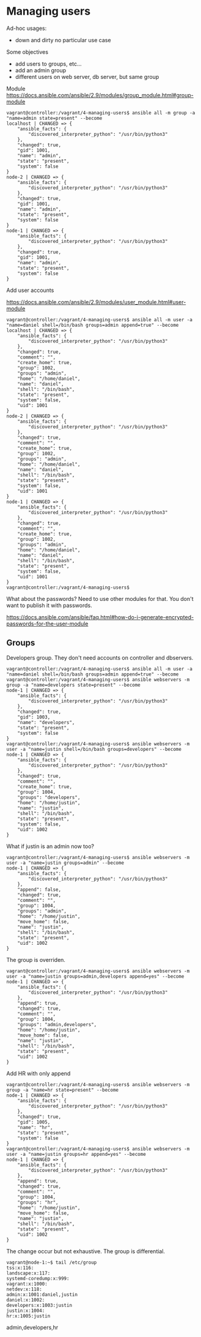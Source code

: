 # Managing users

Ad-hoc usages:  

- down and dirty no particular use case

Some objectives

- add users to groups, etc...
- add an admin group
- different users on web server, db server, but same group

Module https://docs.ansible.com/ansible/2.9/modules/group_module.html#group-module

```
vagrant@controller:/vagrant/4-managing-users$ ansible all -m group -a "name=admin state=present" --become
localhost | CHANGED => {
    "ansible_facts": {
        "discovered_interpreter_python": "/usr/bin/python3"
    },
    "changed": true,
    "gid": 1001,
    "name": "admin",
    "state": "present",
    "system": false
}
node-2 | CHANGED => {
    "ansible_facts": {
        "discovered_interpreter_python": "/usr/bin/python3"
    },
    "changed": true,
    "gid": 1001,
    "name": "admin",
    "state": "present",
    "system": false
}
node-1 | CHANGED => {
    "ansible_facts": {
        "discovered_interpreter_python": "/usr/bin/python3"
    },
    "changed": true,
    "gid": 1001,
    "name": "admin",
    "state": "present",
    "system": false
}
```

Add user accounts

https://docs.ansible.com/ansible/2.9/modules/user_module.html#user-module

```
vagrant@controller:/vagrant/4-managing-users$ ansible all -m user -a "name=daniel shell=/bin/bash groups=admin append=true" --become
localhost | CHANGED => {
    "ansible_facts": {
        "discovered_interpreter_python": "/usr/bin/python3"
    },
    "changed": true,
    "comment": "",
    "create_home": true,
    "group": 1002,
    "groups": "admin",
    "home": "/home/daniel",
    "name": "daniel",
    "shell": "/bin/bash",
    "state": "present",
    "system": false,
    "uid": 1001
}
node-2 | CHANGED => {
    "ansible_facts": {
        "discovered_interpreter_python": "/usr/bin/python3"
    },
    "changed": true,
    "comment": "",
    "create_home": true,
    "group": 1002,
    "groups": "admin",
    "home": "/home/daniel",
    "name": "daniel",
    "shell": "/bin/bash",
    "state": "present",
    "system": false,
    "uid": 1001
}
node-1 | CHANGED => {
    "ansible_facts": {
        "discovered_interpreter_python": "/usr/bin/python3"
    },
    "changed": true,
    "comment": "",
    "create_home": true,
    "group": 1002,
    "groups": "admin",
    "home": "/home/daniel",
    "name": "daniel",
    "shell": "/bin/bash",
    "state": "present",
    "system": false,
    "uid": 1001
}
vagrant@controller:/vagrant/4-managing-users$
```

What about the passwords? Need to use other modules for that. You don't want to publish it with passwords.

https://docs.ansible.com/ansible/faq.html#how-do-i-generate-encrypted-passwords-for-the-user-module

## Groups

Developers group.
They don't need accounts on controller and dbservers.

```
vagrant@controller:/vagrant/4-managing-users$ ansible all -m user -a "name=daniel shell=/bin/bash groups=admin append=true" --become
vagrant@controller:/vagrant/4-managing-users$ ansible webservers -m group -a "name=developers state=present" --become
node-1 | CHANGED => {
    "ansible_facts": {
        "discovered_interpreter_python": "/usr/bin/python3"
    },
    "changed": true,
    "gid": 1003,
    "name": "developers",
    "state": "present",
    "system": false
}
vagrant@controller:/vagrant/4-managing-users$ ansible webservers -m user -a "name=justin shell=/bin/bash groups=developers" --become
node-1 | CHANGED => {
    "ansible_facts": {
        "discovered_interpreter_python": "/usr/bin/python3"
    },
    "changed": true,
    "comment": "",
    "create_home": true,
    "group": 1004,
    "groups": "developers",
    "home": "/home/justin",
    "name": "justin",
    "shell": "/bin/bash",
    "state": "present",
    "system": false,
    "uid": 1002
}
```

What if justin is an admin now too?

```
vagrant@controller:/vagrant/4-managing-users$ ansible webservers -m user -a "name=justin groups=admin" --become
node-1 | CHANGED => {
    "ansible_facts": {
        "discovered_interpreter_python": "/usr/bin/python3"
    },
    "append": false,
    "changed": true,
    "comment": "",
    "group": 1004,
    "groups": "admin",
    "home": "/home/justin",
    "move_home": false,
    "name": "justin",
    "shell": "/bin/bash",
    "state": "present",
    "uid": 1002
}
```
The group is overriden.

```
vagrant@controller:/vagrant/4-managing-users$ ansible webservers -m user -a "name=justin groups=admin,developers append=yes" --become
node-1 | CHANGED => {
    "ansible_facts": {
        "discovered_interpreter_python": "/usr/bin/python3"
    },
    "append": true,
    "changed": true,
    "comment": "",
    "group": 1004,
    "groups": "admin,developers",
    "home": "/home/justin",
    "move_home": false,
    "name": "justin",
    "shell": "/bin/bash",
    "state": "present",
    "uid": 1002
}
```

Add HR with only append
```
vagrant@controller:/vagrant/4-managing-users$ ansible webservers -m group -a "name=hr state=present" --become
node-1 | CHANGED => {
    "ansible_facts": {
        "discovered_interpreter_python": "/usr/bin/python3"
    },
    "changed": true,
    "gid": 1005,
    "name": "hr",
    "state": "present",
    "system": false
}
vagrant@controller:/vagrant/4-managing-users$ ansible webservers -m user -a "name=justin groups=hr append=yes" --become
node-1 | CHANGED => {
    "ansible_facts": {
        "discovered_interpreter_python": "/usr/bin/python3"
    },
    "append": true,
    "changed": true,
    "comment": "",
    "group": 1004,
    "groups": "hr",
    "home": "/home/justin",
    "move_home": false,
    "name": "justin",
    "shell": "/bin/bash",
    "state": "present",
    "uid": 1002
}
```

The change occur but not exhaustive. The group is differential. 

```
vagrant@node-1:~$ tail /etc/group
tss:x:116:
landscape:x:117:
systemd-coredump:x:999:
vagrant:x:1000:
netdev:x:118:
admin:x:1001:daniel,justin
daniel:x:1002:
developers:x:1003:justin
justin:x:1004:
hr:x:1005:justin
```

admin,developers,hr